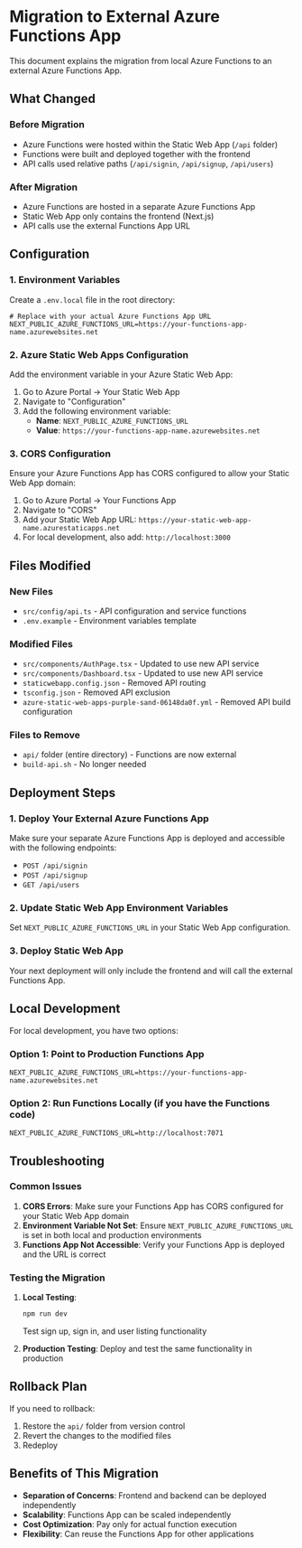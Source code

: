 # Migration to External Azure Functions App

This document explains the migration from local Azure Functions to an external Azure Functions App.

## What Changed

### Before Migration
- Azure Functions were hosted within the Static Web App (`/api` folder)
- Functions were built and deployed together with the frontend
- API calls used relative paths (`/api/signin`, `/api/signup`, `/api/users`)

### After Migration
- Azure Functions are hosted in a separate Azure Functions App
- Static Web App only contains the frontend (Next.js)
- API calls use the external Functions App URL

## Configuration

### 1. Environment Variables

Create a `.env.local` file in the root directory:

```env
# Replace with your actual Azure Functions App URL
NEXT_PUBLIC_AZURE_FUNCTIONS_URL=https://your-functions-app-name.azurewebsites.net
```

### 2. Azure Static Web Apps Configuration

Add the environment variable in your Azure Static Web App:

1. Go to Azure Portal → Your Static Web App
2. Navigate to "Configuration"
3. Add the following environment variable:
   - **Name**: `NEXT_PUBLIC_AZURE_FUNCTIONS_URL`
   - **Value**: `https://your-functions-app-name.azurewebsites.net`

### 3. CORS Configuration

Ensure your Azure Functions App has CORS configured to allow your Static Web App domain:

1. Go to Azure Portal → Your Functions App
2. Navigate to "CORS"
3. Add your Static Web App URL: `https://your-static-web-app-name.azurestaticapps.net`
4. For local development, also add: `http://localhost:3000`

## Files Modified

### New Files
- `src/config/api.ts` - API configuration and service functions
- `.env.example` - Environment variables template

### Modified Files
- `src/components/AuthPage.tsx` - Updated to use new API service
- `src/components/Dashboard.tsx` - Updated to use new API service
- `staticwebapp.config.json` - Removed API routing
- `tsconfig.json` - Removed API exclusion
- `azure-static-web-apps-purple-sand-06148da0f.yml` - Removed API build configuration

### Files to Remove
- `api/` folder (entire directory) - Functions are now external
- `build-api.sh` - No longer needed

## Deployment Steps

### 1. Deploy Your External Azure Functions App
Make sure your separate Azure Functions App is deployed and accessible with the following endpoints:
- `POST /api/signin`
- `POST /api/signup`  
- `GET /api/users`

### 2. Update Static Web App Environment Variables
Set `NEXT_PUBLIC_AZURE_FUNCTIONS_URL` in your Static Web App configuration.

### 3. Deploy Static Web App
Your next deployment will only include the frontend and will call the external Functions App.

## Local Development

For local development, you have two options:

### Option 1: Point to Production Functions App
```env
NEXT_PUBLIC_AZURE_FUNCTIONS_URL=https://your-functions-app-name.azurewebsites.net
```

### Option 2: Run Functions Locally (if you have the Functions code)
```env
NEXT_PUBLIC_AZURE_FUNCTIONS_URL=http://localhost:7071
```

## Troubleshooting

### Common Issues

1. **CORS Errors**: Make sure your Functions App has CORS configured for your Static Web App domain
2. **Environment Variable Not Set**: Ensure `NEXT_PUBLIC_AZURE_FUNCTIONS_URL` is set in both local and production environments
3. **Functions App Not Accessible**: Verify your Functions App is deployed and the URL is correct

### Testing the Migration

1. **Local Testing**: 
   ```bash
   npm run dev
   ```
   Test sign up, sign in, and user listing functionality

2. **Production Testing**: Deploy and test the same functionality in production

## Rollback Plan

If you need to rollback:

1. Restore the `api/` folder from version control
2. Revert the changes to the modified files
3. Redeploy

## Benefits of This Migration

- **Separation of Concerns**: Frontend and backend can be deployed independently
- **Scalability**: Functions App can be scaled independently
- **Cost Optimization**: Pay only for actual function execution
- **Flexibility**: Can reuse the Functions App for other applications